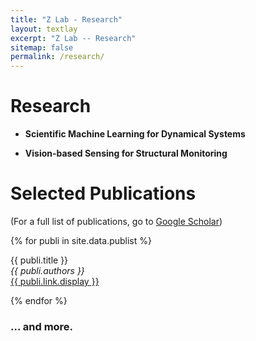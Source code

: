 ```yaml
---
title: "Z Lab - Research"
layout: textlay
excerpt: "Z Lab -- Research"
sitemap: false
permalink: /research/
---
```


# Research
* **Scientific Machine Learning for Dynamical Systems**


* **Vision-based Sensing for Structural Monitoring**


# Selected Publications

(For a full list of publications, go to [Google Scholar](https://scholar.google.ch/citations?user=LuwuuVQAAAAJ&hl=en&authuser=1))

{% for publi in site.data.publist %}

  {{ publi.title }} <br />
  <em>{{ publi.authors }} </em><br /><a href="{{ publi.link.url }}">{{ publi.link.display }}</a>

{% endfor %}



### ... and more.
